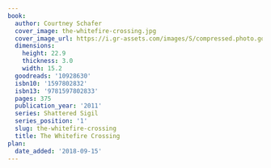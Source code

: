```yaml
---
book:
  author: Courtney Schafer
  cover_image: the-whitefire-crossing.jpg
  cover_image_url: https://i.gr-assets.com/images/S/compressed.photo.goodreads.com/books/1391343293l/10928630._SX98_.jpg
  dimensions:
    height: 22.9
    thickness: 3.0
    width: 15.2
  goodreads: '10928630'
  isbn10: '1597802832'
  isbn13: '9781597802833'
  pages: 375
  publication_year: '2011'
  series: Shattered Sigil
  series_position: '1'
  slug: the-whitefire-crossing
  title: The Whitefire Crossing
plan:
  date_added: '2018-09-15'
---
```

